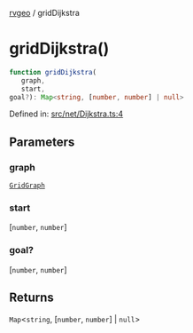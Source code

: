 [rvgeo](../index.md) / gridDijkstra

# gridDijkstra()

```ts
function gridDijkstra(
   graph, 
   start, 
goal?): Map<string, [number, number] | null>
```

Defined in: [src/net/Dijkstra.ts:4](https://github.com/pzq123456/RVGeo/blob/e727f6f6e310621d656b74948bed9956ff45a613/src/net/Dijkstra.ts#L4)

## Parameters

### graph

[`GridGraph`](../interfaces/GridGraph.md)

### start

\[`number`, `number`\]

### goal?

\[`number`, `number`\]

## Returns

`Map`\<`string`, \[`number`, `number`\] \| `null`\>
